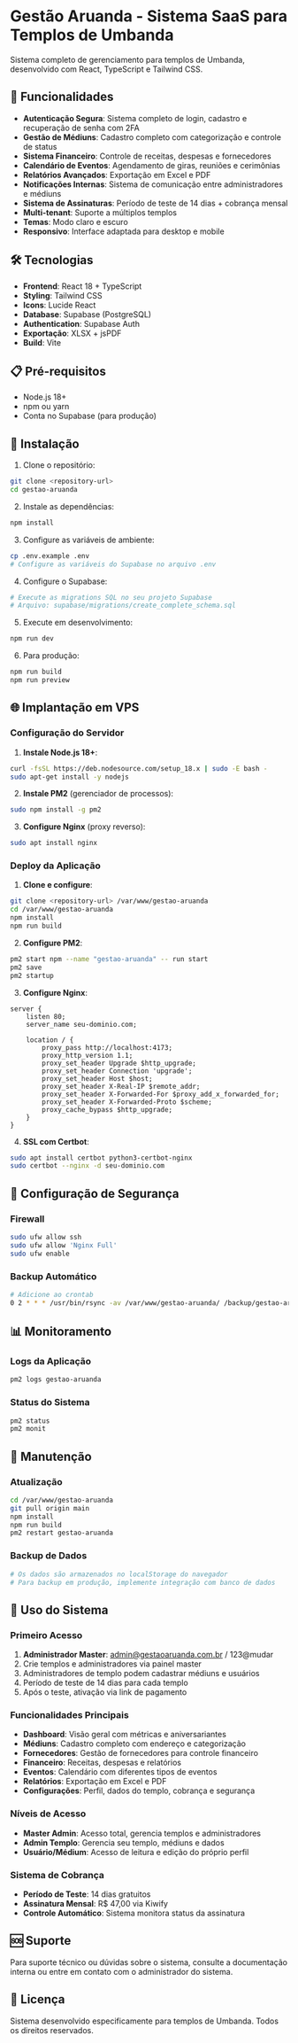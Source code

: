# Gestão Aruanda - Sistema SaaS para Templos de Umbanda

Sistema completo de gerenciamento para templos de Umbanda, desenvolvido com React, TypeScript e Tailwind CSS.

## 🚀 Funcionalidades

- **Autenticação Segura**: Sistema completo de login, cadastro e recuperação de senha com 2FA
- **Gestão de Médiuns**: Cadastro completo com categorização e controle de status
- **Sistema Financeiro**: Controle de receitas, despesas e fornecedores
- **Calendário de Eventos**: Agendamento de giras, reuniões e cerimônias
- **Relatórios Avançados**: Exportação em Excel e PDF
- **Notificações Internas**: Sistema de comunicação entre administradores e médiuns
- **Sistema de Assinaturas**: Período de teste de 14 dias + cobrança mensal
- **Multi-tenant**: Suporte a múltiplos templos
- **Temas**: Modo claro e escuro
- **Responsivo**: Interface adaptada para desktop e mobile

## 🛠️ Tecnologias

- **Frontend**: React 18 + TypeScript
- **Styling**: Tailwind CSS
- **Icons**: Lucide React
- **Database**: Supabase (PostgreSQL)
- **Authentication**: Supabase Auth
- **Exportação**: XLSX + jsPDF
- **Build**: Vite

## 📋 Pré-requisitos

- Node.js 18+ 
- npm ou yarn
- Conta no Supabase (para produção)

## 🔧 Instalação

1. Clone o repositório:
```bash
git clone <repository-url>
cd gestao-aruanda
```

2. Instale as dependências:
```bash
npm install
```

3. Configure as variáveis de ambiente:
```bash
cp .env.example .env
# Configure as variáveis do Supabase no arquivo .env
```

4. Configure o Supabase:
```bash
# Execute as migrations SQL no seu projeto Supabase
# Arquivo: supabase/migrations/create_complete_schema.sql
```

5. Execute em desenvolvimento:
```bash
npm run dev
```

6. Para produção:
```bash
npm run build
npm run preview
```

## 🌐 Implantação em VPS

### Configuração do Servidor

1. **Instale Node.js 18+**:
```bash
curl -fsSL https://deb.nodesource.com/setup_18.x | sudo -E bash -
sudo apt-get install -y nodejs
```

2. **Instale PM2** (gerenciador de processos):
```bash
sudo npm install -g pm2
```

3. **Configure Nginx** (proxy reverso):
```bash
sudo apt install nginx
```

### Deploy da Aplicação

1. **Clone e configure**:
```bash
git clone <repository-url> /var/www/gestao-aruanda
cd /var/www/gestao-aruanda
npm install
npm run build
```

2. **Configure PM2**:
```bash
pm2 start npm --name "gestao-aruanda" -- run start
pm2 save
pm2 startup
```

3. **Configure Nginx**:
```nginx
server {
    listen 80;
    server_name seu-dominio.com;
    
    location / {
        proxy_pass http://localhost:4173;
        proxy_http_version 1.1;
        proxy_set_header Upgrade $http_upgrade;
        proxy_set_header Connection 'upgrade';
        proxy_set_header Host $host;
        proxy_set_header X-Real-IP $remote_addr;
        proxy_set_header X-Forwarded-For $proxy_add_x_forwarded_for;
        proxy_set_header X-Forwarded-Proto $scheme;
        proxy_cache_bypass $http_upgrade;
    }
}
```

4. **SSL com Certbot**:
```bash
sudo apt install certbot python3-certbot-nginx
sudo certbot --nginx -d seu-dominio.com
```

## 🔐 Configuração de Segurança

### Firewall
```bash
sudo ufw allow ssh
sudo ufw allow 'Nginx Full'
sudo ufw enable
```

### Backup Automático
```bash
# Adicione ao crontab
0 2 * * * /usr/bin/rsync -av /var/www/gestao-aruanda/ /backup/gestao-aruanda/
```

## 📊 Monitoramento

### Logs da Aplicação
```bash
pm2 logs gestao-aruanda
```

### Status do Sistema
```bash
pm2 status
pm2 monit
```

## 🔧 Manutenção

### Atualização
```bash
cd /var/www/gestao-aruanda
git pull origin main
npm install
npm run build
pm2 restart gestao-aruanda
```

### Backup de Dados
```bash
# Os dados são armazenados no localStorage do navegador
# Para backup em produção, implemente integração com banco de dados
```

## 📱 Uso do Sistema

### Primeiro Acesso
1. **Administrador Master**: admin@gestaoaruanda.com.br / 123@mudar
2. Crie templos e administradores via painel master
3. Administradores de templo podem cadastrar médiuns e usuários
4. Período de teste de 14 dias para cada templo
5. Após o teste, ativação via link de pagamento

### Funcionalidades Principais
- **Dashboard**: Visão geral com métricas e aniversariantes
- **Médiuns**: Cadastro completo com endereço e categorização
- **Fornecedores**: Gestão de fornecedores para controle financeiro
- **Financeiro**: Receitas, despesas e relatórios
- **Eventos**: Calendário com diferentes tipos de eventos
- **Relatórios**: Exportação em Excel e PDF
- **Configurações**: Perfil, dados do templo, cobrança e segurança

### Níveis de Acesso
- **Master Admin**: Acesso total, gerencia templos e administradores
- **Admin Templo**: Gerencia seu templo, médiuns e dados
- **Usuário/Médium**: Acesso de leitura e edição do próprio perfil

### Sistema de Cobrança
- **Período de Teste**: 14 dias gratuitos
- **Assinatura Mensal**: R$ 47,00 via Kiwify
- **Controle Automático**: Sistema monitora status da assinatura

## 🆘 Suporte

Para suporte técnico ou dúvidas sobre o sistema, consulte a documentação interna ou entre em contato com o administrador do sistema.

## 📄 Licença

Sistema desenvolvido especificamente para templos de Umbanda. Todos os direitos reservados.